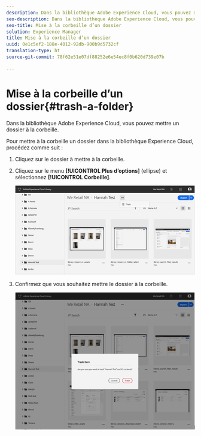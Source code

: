 ```yaml
---
description: Dans la bibliothèque Adobe Experience Cloud, vous pouvez mettre un dossier à la corbeille.
seo-description: Dans la bibliothèque Adobe Experience Cloud, vous pouvez mettre un dossier à la corbeille.
seo-title: Mise à la corbeille d’un dossier
solution: Experience Manager
title: Mise à la corbeille d’un dossier
uuid: 0e1c5ef2-188e-4012-92db-900b9d5732cf
translation-type: ht
source-git-commit: 78f62e51e07df88252e6e54ec8f0b620d739e07b

---
```



# Mise à la corbeille d’un dossier{#trash-a-folder}

Dans la bibliothèque Adobe Experience Cloud, vous pouvez mettre un dossier à la corbeille.

Pour mettre à la corbeille un dossier dans la bibliothèque Experience Cloud, procédez comme suit :

1. Cliquez sur le dossier à mettre à la corbeille.
1. Cliquez sur le menu **[!UICONTROL Plus d’options]** (ellipse) et sélectionnez **[!UICONTROL Corbeille]**.

   ![](assets/library_folder_trash.png)

1. Confirmez que vous souhaitez mettre le dossier à la corbeille.

   ![](assets/library_folder_trash_confirm.png)


